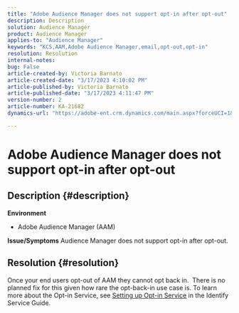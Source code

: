 ```yaml
---
title: "Adobe Audience Manager does not support opt-in after opt-out"
description: Description
solution: Audience Manager
product: Audience Manager
applies-to: "Audience Manager"
keywords: "KCS,AAM,Adobe Audience Manager,email,opt-out,opt-in"
resolution: Resolution
internal-notes: 
bug: False
article-created-by: Victoria Barnato
article-created-date: "3/17/2023 4:10:02 PM"
article-published-by: Victoria Barnato
article-published-date: "3/17/2023 4:11:47 PM"
version-number: 2
article-number: KA-21682
dynamics-url: "https://adobe-ent.crm.dynamics.com/main.aspx?forceUCI=1&pagetype=entityrecord&etn=knowledgearticle&id=a73aa527-dec4-ed11-83ff-6045bd0065f9"

---
```

# Adobe Audience Manager does not support opt-in after opt-out

## Description {#description}

<b>Environment</b>
- Adobe Audience Manager (AAM)

<b>Issue/Symptoms</b>
Audience Manager does not support opt-in after opt-out.


## Resolution {#resolution}


Once your end users opt-out of AAM they cannot opt back in.  There is no planned fix for this given how rare the opt-back-in use case is. To learn more about the Opt-in Service, see [Setting up Opt-in Service](https://experienceleague.adobe.com/docs/id-service/using/implementation/opt-in-service/getting-started.html) in the Identify Service Guide.
